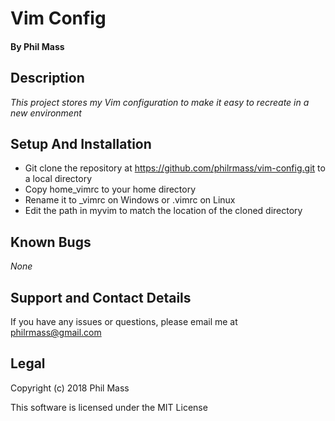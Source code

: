 # Vim Config

#### By **Phil Mass**

## Description

_This project stores my Vim configuration to make it easy to recreate in a new environment_

## Setup And Installation

* Git clone the repository at https://github.com/philrmass/vim-config.git to a local directory
* Copy home_vimrc to your home directory
* Rename it to \_vimrc on Windows or .vimrc on Linux
* Edit the path in myvim to match the location of the cloned directory

## Known Bugs

_None_

## Support and Contact Details

If you have any issues or questions, please email me at philrmass@gmail.com

## Legal

Copyright (c) 2018 Phil Mass

This software is licensed under the MIT License
